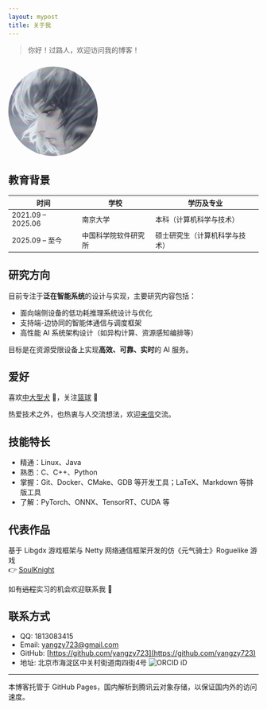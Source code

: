 ```yaml
---
layout: mypost
title: 关于我
---
```


> 你好！过路人，欢迎访问我的博客！

<img src="/static/img/logo.jpg" alt="avatar" width="180" style="border-radius: 50%; margin-top: 10px;">

## 教育背景

| 时间                | 学校                     | 学历及专业                        |
|---------------------|--------------------------|-----------------------------------|
| 2021.09 – 2025.06   | 南京大学                 | 本科（计算机科学与技术）         |
| 2025.09 – 至今      | 中国科学院软件研究所     | 硕士研究生（计算机科学与技术）   |

## 研究方向

目前专注于**泛在智能系统**的设计与实现，主要研究内容包括：

- 面向端侧设备的低功耗推理系统设计与优化  
- 支持端-边协同的智能体通信与调度框架  
- 高性能 AI 系统架构设计（如异构计算、资源感知编排等）

目标是在资源受限设备上实现**高效、可靠、实时**的 AI 服务。

## 爱好

喜欢[中大型犬](https://www.dogsindepth.com) 🐾，关注[篮球](https://en.wikipedia.org/wiki/2019_NBA_Finals) 🏀 

热爱技术之外，也热衷与人交流想法，欢迎[来信](yangzy723@gmail.com)交流。

## 技能特长

- 精通：Linux、Java  
- 熟悉：C、C++、Python  
- 掌握：Git、Docker、CMake、GDB 等开发工具；LaTeX、Markdown 等排版工具
- 了解：PyTorch、ONNX、TensorRT、CUDA 等


## 代表作品

基于 Libgdx 游戏框架与 Netty 网络通信框架开发的仿《元气骑士》Roguelike 游戏  
👉 [SoulKnight](https://github.com/yangzy723/SoulKnight)

如有~~远程~~实习的机会欢迎联系我 🫵

## 联系方式

- QQ: 1813083415
- Email: [yangzy723@gmail.com](mailto:yangzy723@gmail.com)  
- GitHub: [https://github.com/yangzy723](https://github.com/yangzy723)
- 地址: 北京市海淀区中关村街道南四街4号
<img
  src="https://orcid.org/sites/default/files/images/orcid_16x16.png"
  alt="ORCID iD"
  style="margin-right:1px;"
  onclick="window.open('https://orcid.org/0009-0008-3110-8715', '_blank')"
/>

---

本博客托管于 GitHub Pages，国内解析到腾讯云对象存储，以保证国内外的访问速度。